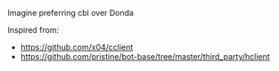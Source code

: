 Imagine preferring cbl over Donda

Inspired from:
- https://github.com/x04/cclient
- https://github.com/pristine/bot-base/tree/master/third_party/hclient
